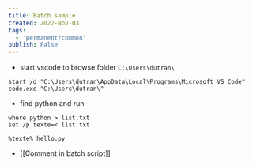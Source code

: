 ```yaml
---
title: Batch sample
created: 2022-Nov-03
tags:
  - 'permanent/common'
publish: False
---
```


- start vscode to browse folder `C:\Users\dutran\`
```batch
start /d "C:\Users\dutran\AppData\Local\Programs\Microsoft VS Code" code.exe "C:\Users\dutran\"
```

- find python and run
```batch
where python > list.txt
set /p texte=< list.txt  

%texte% hello.py
```

- [[Comment in batch script]]

